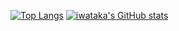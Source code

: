 [![Top Langs](https://github-readme-stats.vercel.app/api/top-langs/?username=iwataka&layout=compact)](https://github.com/anuraghazra/github-readme-stats)
[![iwataka's GitHub stats](https://github-readme-stats.vercel.app/api?username=iwataka&hide_title=true)](https://github.com/anuraghazra/github-readme-stats)
